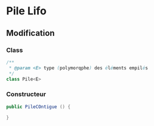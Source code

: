 # Pile Lifo

## Modification

### Class

```java
/**
 * @param <E> type (polymorqphe) des éléments empilés
 */
class Pile<E>
```

### Constructeur

```java
public PileCOntigue () {
    
}